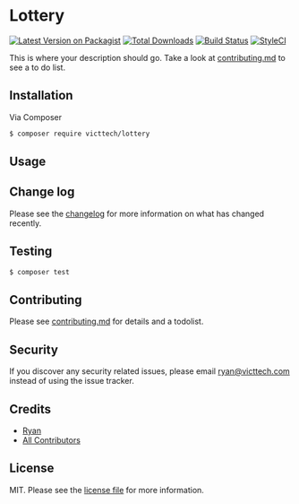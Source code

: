 # Lottery

[![Latest Version on Packagist][ico-version]][link-packagist]
[![Total Downloads][ico-downloads]][link-downloads]
[![Build Status][ico-travis]][link-travis]
[![StyleCI][ico-styleci]][link-styleci]

This is where your description should go. Take a look at [contributing.md](contributing.md) to see a to do list.

## Installation

Via Composer

``` bash
$ composer require victtech/lottery
```

## Usage

## Change log

Please see the [changelog](changelog.md) for more information on what has changed recently.

## Testing

``` bash
$ composer test
```

## Contributing

Please see [contributing.md](contributing.md) for details and a todolist.

## Security

If you discover any security related issues, please email ryan@victtech.com instead of using the issue tracker.

## Credits

- [Ryan][link-author]
- [All Contributors][link-contributors]

## License

MIT. Please see the [license file](license.md) for more information.

[ico-version]: https://img.shields.io/packagist/v/victtech/lottery.svg?style=flat-square
[ico-downloads]: https://img.shields.io/packagist/dt/victtech/lottery.svg?style=flat-square
[ico-travis]: https://img.shields.io/travis/victtech/lottery/master.svg?style=flat-square
[ico-styleci]: https://styleci.io/repos/12345678/shield

[link-packagist]: https://packagist.org/packages/victtech/lottery
[link-downloads]: https://packagist.org/packages/victtech/lottery
[link-travis]: https://travis-ci.org/victtech/lottery
[link-styleci]: https://styleci.io/repos/12345678
[link-author]: https://github.com/victtech
[link-contributors]: ../../contributors
